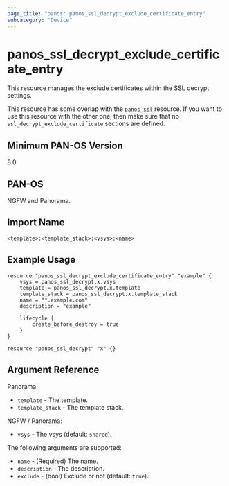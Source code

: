 ```yaml
---
page_title: "panos: panos_ssl_decrypt_exclude_certificate_entry"
subcategory: "Device"
---
```


# panos_ssl_decrypt_exclude_certificate_entry

This resource manages the exclude certificates within the SSL decrypt settings.

This resource has some overlap with the [`panos_ssl`](ssl_decrypt.html) resource.  If you want to use this resource with the other one, then make sure that no `ssl_decrypt_exclude_certificate` sections are defined.


## Minimum PAN-OS Version

8.0


## PAN-OS

NGFW and Panorama.


## Import Name

```shell
<template>:<template_stack>:<vsys>:<name>
```


## Example Usage

```hcl
resource "panos_ssl_decrypt_exclude_certificate_entry" "example" {
    vsys = panos_ssl_decrypt.x.vsys
    template = panos_ssl_decrypt.x.template
    template_stack = panos_ssl_decrypt.x.template_stack
    name = "*.example.com"
    description = "example"

    lifecycle {
        create_before_destroy = true
    }
}

resource "panos_ssl_decrypt" "x" {}
```


## Argument Reference

Panorama:

* `template` - The template.
* `template_stack` - The template stack.


NGFW / Panorama:

* `vsys` - The vsys (default: `shared`).


The following arguments are supported:

* `name` - (Required) The name.
* `description` - The description.
* `exclude` - (bool) Exclude or not (default: `true`).
